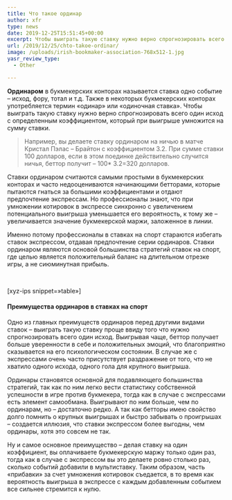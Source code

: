```yaml
---
title: Что такое ординар
author: xfr
type: news
date: 2019-12-25T15:51:45+00:00
excerpt: Чтобы выиграть такую ставку нужно верно спрогнозировать всего один исход с определенным коэффициентом, который при выигрыше умножится на сумму ставки...
url: /2019/12/25/chto-takoe-ordinar/
image: /uploads/irish-bookmaker-association-768x512-1.jpg
yasr_review_type:
  - Other

---
```

**Ординаром** в букмекерских конторах называется ставка одно событие – исход, фору, тотал и т.д. Также в некоторых букмекерских конторах употребляется термин &#171;одинар&#187; или &#171;одиночная ставка&#187;. Чтобы выиграть такую ставку нужно верно спрогнозировать всего один исход с определенным коэффициентом, который при выигрыше умножится на сумму ставки.

> Например, вы делаете ставку ординаром на ничью в матче Кристал Пэлас – Брайтон с коэффициентом 3.2. При сумме ставки 100 долларов, если в этом поединке действительно случится ничья, беттор получит – 100* 3.2=320 долларов.

Ставки ординаром считаются самыми простыми в букмекерских конторах и часто недооцениваются начинающими бетторами, которые пытаются гнаться за большими коэффициентами и отдают предпочтение экспрессам. Но профессионалы знают, что при умножении котировок в экспрессе синхронно с увеличением потенциального выигрыша уменьшается его вероятность, к тому же – увеличивается значение букмекерской маржи, заложенное в линии.

Именно потому профессионалы в ставках на спорт стараются избегать ставок экспрессом, отдавая предпочтение серии ординаров. Ставки ординаром являются основой большинства стратегий ставок на спорт, где целью является положительный баланс на длительном отрезке игры, а не сиюминутная прибыль.

&nbsp;

[xyz-ips snippet=&#187;table&#187;]

#### Преимущества ординаров в ставках на спорт

Одно из главных преимуществ ординаров перед другими видами ставок – выиграть такую ставку проще ввиду того что нужно спрогнозировать всего один исход. Выигрывая чаще, беттор получает больше уверенности в себе и положительных эмоций, что благоприятно сказывается на его психологическом состоянии. В случае же с экспрессами очень часто присутствует раздражение от того, что не хватило одного исхода, одного гола для крупного выигрыша.

Ординары становятся основной для подавляющего большинства стратегий, так как по ним легко вести статистику собственной успешности в игре против букмекера, тогда как в случае с экспрессами есть элемент самообмана. Выигрывают по ним больше, чем по ординарам, но – достаточно редко. А так как бетторы имею свойство долго помнить о крупных выигрышах и быстро забывать о проигрышах – создается иллюзия, что ставки экспрессом более выгодны, чем ординары, хотя это совсем не так.

Ну и самое основное преимущество – делая ставку на один коэффициент, вы оплачиваете букмекерскую маржу только один раз, тогда как в случае с экспрессом вы это делаете ровно столько раз, сколько событий добавили в мультиставку. Таким образом, часть &#171;прибавки&#187; за счет умножения котировок съедается, в то время как вероятность выигрыша в экспрессе с каждым добавленным событием все сильнее стремится к нулю.